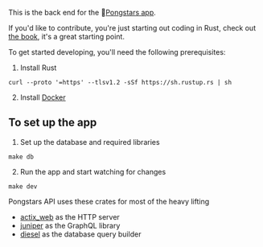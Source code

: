 This is the back end for the 🏓[Pongstars app](https://github.com/jondeaves/pongstars).

If you'd like to contribute, you're just starting out coding in Rust, check out [the book](https://doc.rust-lang.org/book/foreword.html), it's a great starting point.

To get started developing, you'll need the following prerequisites:

1. Install Rust 
```
curl --proto '=https' --tlsv1.2 -sSf https://sh.rustup.rs | sh
```

2. Install [Docker](https://www.docker.com/get-started)


## To set up the app
1. Set up the database and required libraries
```
make db
``` 

2. Run the app and start watching for changes
```
make dev
```

Pongstars API uses these crates for most of the heavy lifting
- [actix_web](https://crates.io/crates/actix-web) as the HTTP server
- [juniper](https://crates.io/crates/juniper) as the GraphQL library
- [diesel](https://crates.io/crates/diesel) as the database query builder